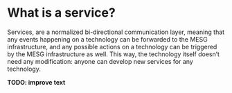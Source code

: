 # What is a service?

Services, are a normalized bi-directional communication layer, meaning that any events happening on a technology can be forwarded to the MESG infrastructure, and any possible actions on a technology can be triggered by the MESG infrastructure as well. This way, the technology itself doesn’t need any modification: anyone can develop new services for any technology.



**TODO: improve text**

